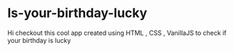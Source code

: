 # Is-your-birthday-lucky
Hi checkout this cool app created using HTML , CSS , VanillaJS to check if your birthday is lucky
